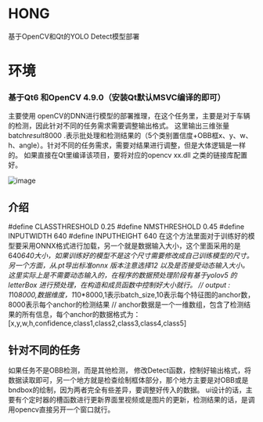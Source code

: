 # HONG
基于OpenCV和Qt的YOLO Detect模型部署

# 环境
### 基于Qt6 和OpenCV 4.9.0（安装Qt默认MSVC编译的即可） 
主要使用 openCV的DNN进行模型的部署推理，在这个任务里，主要是对于车辆的检测，因此针对不同的任务需求需要调整输出格式。
这里输出三维张量 batch*result*8000 .表示批处理和检测结果的（5个类别置信度+OBB框x、y、w、h、angle）。针对不同的任务需求，需要对结果进行调整，但是大体逻辑是一样的。
如果直接在Qt里编译该项目，要将对应的opencv xx.dll 之类的链接库配置好。

![image](https://github.com/user-attachments/assets/208d757b-727f-4f61-a307-90dc82ad0c6f)

## 介绍

#define CLASSTHRESHOLD  0.25
#define NMSTHRESHOLD  0.45
#define INPUTWIDTH 640
#define INPUTHEIGHT 640
 在这个方法里面对于训练好的模型要采用ONNX格式进行加载，另一个就是数据输入大小，这个里面采用的是640*640大小，如果训练好的模型不是这个尺寸需要修改成自己训练模型的尺寸。
 另一个方面，从.pt导出标准onnx 版本注意选择12 以及是否接受动态输入大小。
 这里实际上是不需要动态输入的，在程序的数据预处理阶段有基于yolov5 的letterBox 进行预处理，在构造和成员函数中控制好大小就行。
// output : 1*10*8000,数据维度，1*10*8000,1表示batch_size,10表示每个特征图的anchor数，8000表示每个anchor的检测结果
// anchor数据是一个一维数组，包含了检测结果的所有信息，每个anchor的数据格式为：[x,y,w,h,confidence,class1,class2,class3,class4,class5]

## 针对不同的任务
如果任务不是OBB检测，而是其他检测， 修改Detect函数，控制好输出格式，将数据读取即可，另一个地方就是检查绘制框体部分，那个地方主要是对OBB或是bndbox的绘制，因为两者完全有些差异，要调整好传入的数据。
ui设计的话，主要有个定时器的槽函数进行更新界面里视频或是图片的更新，检测结果的话，是调用opencv直接另开一个窗口就行。

